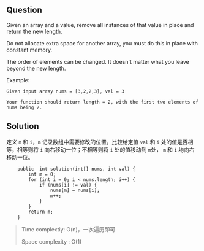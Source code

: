 
## Question

Given an array and a value, remove all instances of that value in place and return the new length.

Do not allocate extra space for another array, you must do this in place with constant memory.

The order of elements can be changed. It doesn't matter what you leave beyond the new length.

Example:

```
Given input array nums = [3,2,2,3], val = 3

Your function should return length = 2, with the first two elements of nums being 2.
```

## Solution

定义 `m` 和 `i`，`m` 记录数组中需要修改的位置。比较给定值 `val` 和 `i` 处的值是否相等，相等则将 `i` 向右移动一位；不相等则将 `i` 处的值移动到 `m`处， `m` 和 `i` 均向右移动一位。

```
    public  int solution(int[] nums, int val) {
        int m = 0;
        for (int i = 0; i < nums.length; i++) {
            if (nums[i] != val) {
                nums[m] = nums[i];
                m++;
            }
        }
        return m;
    }
```

> Time complextiy: O(n)，一次遍历即可
>
> Space complexity : O(1)
